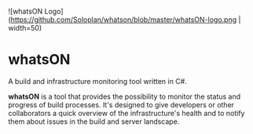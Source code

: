 ![whatsON Logo](https://github.com/Soloplan/whatson/blob/master/whatsON-logo.png | width=50)

# whatsON
A build and infrastructure monitoring tool written in C#.

**whatsON** is a tool that provides the possibility to monitor the status and progress of build processes. It's designed to give developers or other collaborators a quick overview of the infrastructure's health and to notify them about issues in the build and server landscape.
